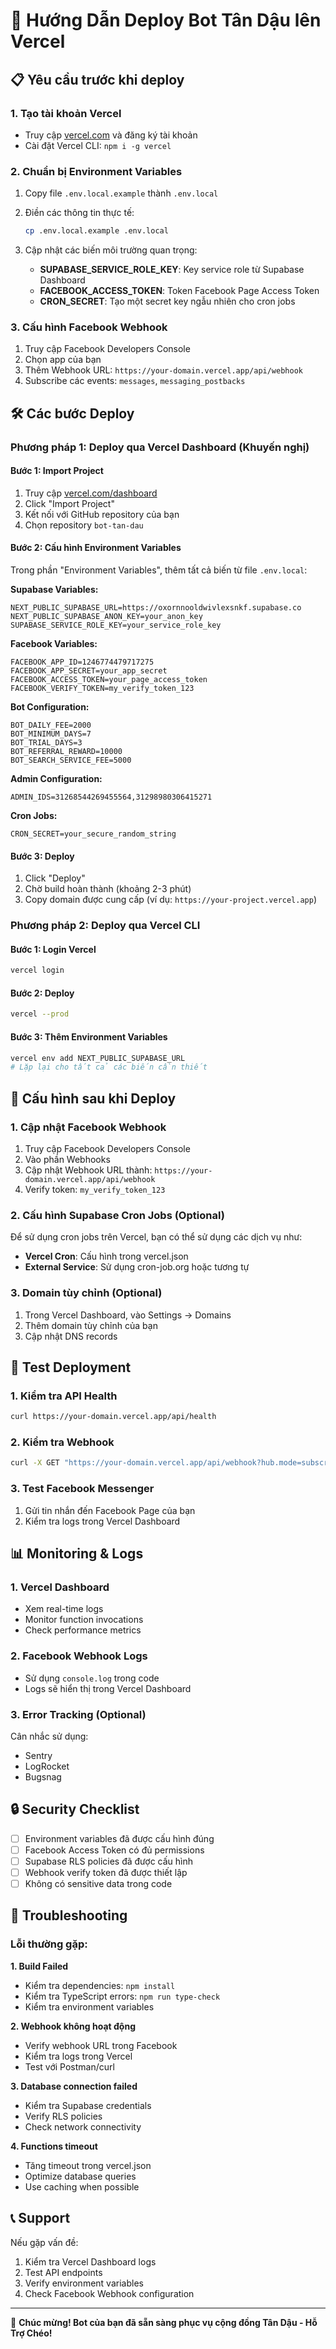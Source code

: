 # 🚀 Hướng Dẫn Deploy Bot Tân Dậu lên Vercel

## 📋 Yêu cầu trước khi deploy

### 1. Tạo tài khoản Vercel
- Truy cập [vercel.com](https://vercel.com) và đăng ký tài khoản
- Cài đặt Vercel CLI: `npm i -g vercel`

### 2. Chuẩn bị Environment Variables
1. Copy file `.env.local.example` thành `.env.local`
2. Điền các thông tin thực tế:
   ```bash
   cp .env.local.example .env.local
   ```

3. Cập nhật các biến môi trường quan trọng:
   - **SUPABASE_SERVICE_ROLE_KEY**: Key service role từ Supabase Dashboard
   - **FACEBOOK_ACCESS_TOKEN**: Token Facebook Page Access Token
   - **CRON_SECRET**: Tạo một secret key ngẫu nhiên cho cron jobs

### 3. Cấu hình Facebook Webhook
1. Truy cập Facebook Developers Console
2. Chọn app của bạn
3. Thêm Webhook URL: `https://your-domain.vercel.app/api/webhook`
4. Subscribe các events: `messages`, `messaging_postbacks`

## 🛠️ Các bước Deploy

### Phương pháp 1: Deploy qua Vercel Dashboard (Khuyến nghị)

#### Bước 1: Import Project
1. Truy cập [vercel.com/dashboard](https://vercel.com/dashboard)
2. Click "Import Project"
3. Kết nối với GitHub repository của bạn
4. Chọn repository `bot-tan-dau`

#### Bước 2: Cấu hình Environment Variables
Trong phần "Environment Variables", thêm tất cả biến từ file `.env.local`:

**Supabase Variables:**
```
NEXT_PUBLIC_SUPABASE_URL=https://oxornnooldwivlexsnkf.supabase.co
NEXT_PUBLIC_SUPABASE_ANON_KEY=your_anon_key
SUPABASE_SERVICE_ROLE_KEY=your_service_role_key
```

**Facebook Variables:**
```
FACEBOOK_APP_ID=1246774479717275
FACEBOOK_APP_SECRET=your_app_secret
FACEBOOK_ACCESS_TOKEN=your_page_access_token
FACEBOOK_VERIFY_TOKEN=my_verify_token_123
```

**Bot Configuration:**
```
BOT_DAILY_FEE=2000
BOT_MINIMUM_DAYS=7
BOT_TRIAL_DAYS=3
BOT_REFERRAL_REWARD=10000
BOT_SEARCH_SERVICE_FEE=5000
```

**Admin Configuration:**
```
ADMIN_IDS=31268544269455564,31298980306415271
```

**Cron Jobs:**
```
CRON_SECRET=your_secure_random_string
```

#### Bước 3: Deploy
1. Click "Deploy"
2. Chờ build hoàn thành (khoảng 2-3 phút)
3. Copy domain được cung cấp (ví dụ: `https://your-project.vercel.app`)

### Phương pháp 2: Deploy qua Vercel CLI

#### Bước 1: Login Vercel
```bash
vercel login
```

#### Bước 2: Deploy
```bash
vercel --prod
```

#### Bước 3: Thêm Environment Variables
```bash
vercel env add NEXT_PUBLIC_SUPABASE_URL
# Lặp lại cho tất cả các biến cần thiết
```

## 🔧 Cấu hình sau khi Deploy

### 1. Cập nhật Facebook Webhook
1. Truy cập Facebook Developers Console
2. Vào phần Webhooks
3. Cập nhật Webhook URL thành: `https://your-domain.vercel.app/api/webhook`
4. Verify token: `my_verify_token_123`

### 2. Cấu hình Supabase Cron Jobs (Optional)
Để sử dụng cron jobs trên Vercel, bạn có thể sử dụng các dịch vụ như:
- **Vercel Cron**: Cấu hình trong vercel.json
- **External Service**: Sử dụng cron-job.org hoặc tương tự

### 3. Domain tùy chỉnh (Optional)
1. Trong Vercel Dashboard, vào Settings → Domains
2. Thêm domain tùy chỉnh của bạn
3. Cập nhật DNS records

## 🧪 Test Deployment

### 1. Kiểm tra API Health
```bash
curl https://your-domain.vercel.app/api/health
```

### 2. Kiểm tra Webhook
```bash
curl -X GET "https://your-domain.vercel.app/api/webhook?hub.mode=subscribe&hub.challenge=test&hub.verify_token=my_verify_token_123"
```

### 3. Test Facebook Messenger
1. Gửi tin nhắn đến Facebook Page của bạn
2. Kiểm tra logs trong Vercel Dashboard

## 📊 Monitoring & Logs

### 1. Vercel Dashboard
- Xem real-time logs
- Monitor function invocations
- Check performance metrics

### 2. Facebook Webhook Logs
- Sử dụng `console.log` trong code
- Logs sẽ hiển thị trong Vercel Dashboard

### 3. Error Tracking (Optional)
Cân nhắc sử dụng:
- Sentry
- LogRocket
- Bugsnag

## 🔒 Security Checklist

- [ ] Environment variables đã được cấu hình đúng
- [ ] Facebook Access Token có đủ permissions
- [ ] Supabase RLS policies đã được cấu hình
- [ ] Webhook verify token đã được thiết lập
- [ ] Không có sensitive data trong code

## 🚨 Troubleshooting

### Lỗi thường gặp:

**1. Build Failed**
- Kiểm tra dependencies: `npm install`
- Kiểm tra TypeScript errors: `npm run type-check`
- Kiểm tra environment variables

**2. Webhook không hoạt động**
- Verify webhook URL trong Facebook
- Kiểm tra logs trong Vercel
- Test với Postman/curl

**3. Database connection failed**
- Kiểm tra Supabase credentials
- Verify RLS policies
- Check network connectivity

**4. Functions timeout**
- Tăng timeout trong vercel.json
- Optimize database queries
- Use caching when possible

## 📞 Support

Nếu gặp vấn đề:
1. Kiểm tra Vercel Dashboard logs
2. Test API endpoints
3. Verify environment variables
4. Check Facebook Webhook configuration

---

🎉 **Chúc mừng! Bot của bạn đã sẵn sàng phục vụ cộng đồng Tân Dậu - Hỗ Trợ Chéo!**
